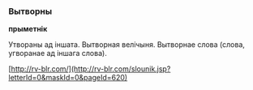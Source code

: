 ### Вытворны
**прыметнік**

Утвораны ад іншата. Вытворная велічыня. Вытворнае слова (слова, угворанае ад іншага слова).

<a rel="author">[http://rv-blr.com/](http://rv-blr.com/slounik.jsp?letterId=0&maskId=0&pageId=620)</a>
